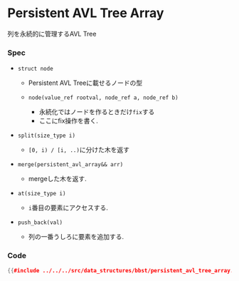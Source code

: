 # Persistent AVL Tree Array

列を永続的に管理するAVL Tree

### Spec

- `struct node`
  - Persistent AVL Treeに載せるノードの型

  - `node(value_ref rootval, node_ref a, node_ref b)`
    - 永続化ではノードを作るときだけ`fix`する
    - ここにfix操作を書く.

- `split(size_type i)`
  - `[0, i) / [i, ..)`に分けた木を返す

- `merge(persistent_avl_array&& arr)`
  - mergeした木を返す.

- `at(size_type i)`
  - `i`番目の要素にアクセスする.

- `push_back(val)`
  - 列の一番うしろに要素を追加する.

### Code

```cpp
{{#include ../../../src/data_structures/bbst/persistent_avl_tree_array.hpp}}
```
